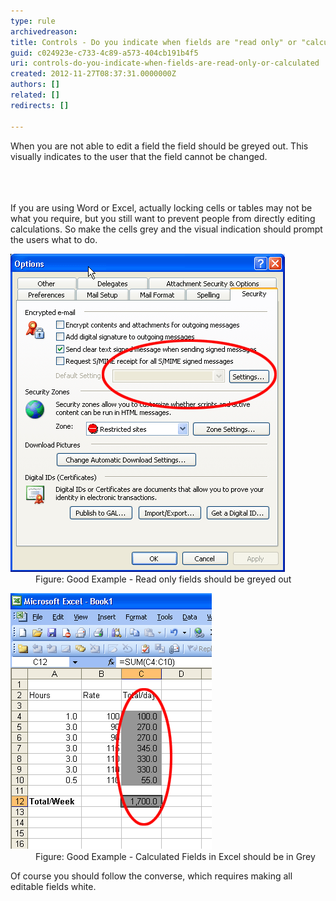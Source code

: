 ```yaml
---
type: rule
archivedreason: 
title: Controls - Do you indicate when fields are "read only" or "calculated"?
guid: c024923e-c733-4c89-a573-404cb191b4f5
uri: controls-do-you-indicate-when-fields-are-read-only-or-calculated
created: 2012-11-27T08:37:31.0000000Z
authors: []
related: []
redirects: []

---
```



<p>When you are not able to edit a field the field should be greyed out. This visually indicates to the user that the field cannot be changed.</p>
<br><excerpt class='endintro'></excerpt><br>
​<div>If you are using Word or Excel, actually locking cells or tables may not be what you require, but you still want to prevent people from directly editing calculations. So make the cells grey and the visual indication should prompt the users what to do.</div>
<dl class="goodImage"><dt><img alt="Grey Field" src="../../assets/GreyField.gif" /></dt>
<dd>Figure: Good Example - Read only fields should be greyed out</dd></dl>
<dl class="goodImage"><dt><img alt="Grey Field Excel" src="../../assets/GreyField-Excel.gif" /></dt>
<dd>Figure: Good Example - Calculated Fields in Excel should be in Grey</dd></dl>
<div>Of course you should follow the converse, which requires making all editable fields white.</div>



